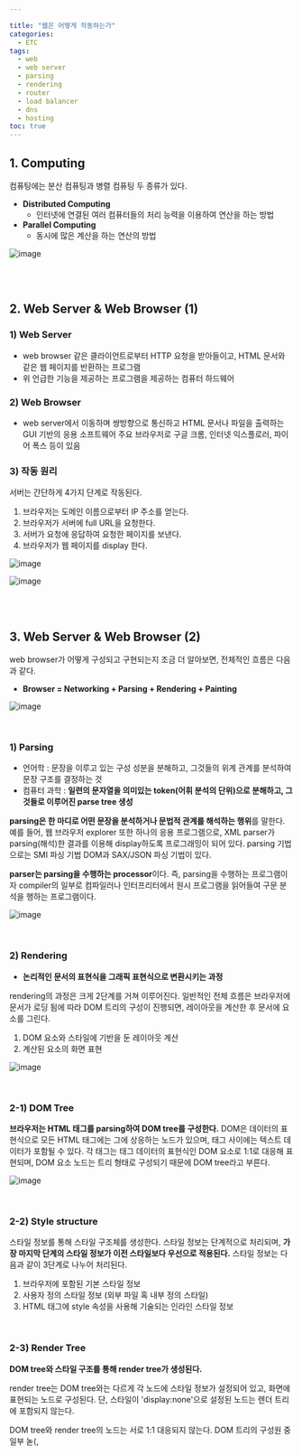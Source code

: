 ```yaml
---

title: "웹은 어떻게 작동하는가"
categories: 
  - ETC
tags:
  - web
  - web server
  - parsing
  - rendering
  - router
  - load balancer
  - dns
  - hosting
toc: true
---
```


## 1. Computing

컴퓨팅에는 분산 컴퓨팅과 병렬 컴퓨팅 두 종류가 있다. 

- **Distributed Computing** 
  - 인터넷에 연결된 여러 컴퓨터들의 처리 능력을 이용하여 연산을 하는 방법
- **Parallel Computing** 
  - 동시에 많은 계산을 하는 연산의 방법

![image](https://user-images.githubusercontent.com/58674365/95011887-13e76380-066f-11eb-9e31-ac61883eb3a1.png)

<br><br>

## 2. Web Server & Web Browser (1)

### 1) Web Server 

- web browser 같은 클라이언트로부터 HTTP 요청을 받아들이고, HTML 문서와 같은 웹 페이지를 반환하는 프로그램
- 위 언급한 기능을 제공하는 프로그램을 제공하는 컴퓨터 하드웨어<br>

### 2) Web Browser

- web server에서 이동하며 쌍방향으로 통신하고 HTML 문서나 파일을 출력하는 GUI 기반의 응용 소프트웨어
  주요 브라우저로 구글 크롬, 인터넷 익스플로러, 파이어 폭스 등이 있음 <br>

### 3) 작동 원리

서버는 간단하게 4가지 단계로 작동된다.

1. 브라우저는 도메인 이름으로부터 IP 주소를 얻는다.
2. 브라우저가 서버에 full URL을 요청한다.
3. 서버가 요청에 응답하여 요청한 페이지를 보낸다.
4. 브라우저가 웹 페이지를 display 한다. 

![image](https://user-images.githubusercontent.com/58674365/95011893-1ba70800-066f-11eb-9236-5daa3a64818e.png)

![image](https://user-images.githubusercontent.com/58674365/95011896-219ce900-066f-11eb-9222-da6b23d3195c.png)

<br><br>

## 3. Web Server & Web Browser (2)

web browser가 어떻게 구성되고 구현되는지 조금 더 알아보면, 전체적인 흐름은 다음과 같다. 

- **Browser = Networking + Parsing + Rendering + Painting**

![image](https://user-images.githubusercontent.com/58674365/95011903-2bbee780-066f-11eb-83b8-81cacc33b216.png)

<br>

### 1) Parsing

- 언어학 : 문장을 이루고 있는 구성 성분을 분해하고, 그것들의 위계 관계를 분석하여 문장 구조를 결정하는 것
- 컴퓨터 과학 : **일련의 문자열을 의미있는 token(어휘 분석의 단위)으로 분해하고, 그것들로 이루어진 parse tree 생성**

**parsing은 한 마디로 어떤 문장을 분석하거나 문법적 관계를 해석하는 행위**를 말한다. 예를 들어, 웹 브라우저 explorer 또한 하나의 응용 프로그램으로, XML parser가 parsing(해석)한 결과를 이용해 display하도록 프로그래밍이 되어 있다. parsing 기법으로는 SMI 파싱 기법 DOM과 SAX/JSON 파싱 기법이 있다.

**parser는 parsing을 수행하는 processor**이다. 즉, parsing을 수행하는 프로그램이자 compiler의 일부로 컴파일러나 인터프리터에서 원시 프로그램을 읽어들여 구문 분석을 행하는 프로그램이다. 

![image](https://user-images.githubusercontent.com/58674365/95011911-35e0e600-066f-11eb-8507-f74c0d1a894e.png)

<br>

### 2) Rendering

- **논리적인 문서의 표현식을 그래픽 표현식으로 변환시키는 과정**

rendering의 과정은 크게 2단계를 거쳐 이루어진다. 일반적인 전체 흐름은 브라우저에 문서가 로딩 됨에 따라 DOM 트리의 구성이 진행되면, 레이아웃을 계산한 후 문서에 요소를 그린다. 

1. DOM 요소와 스타일에 기반을 둔 레이아웃 계산
2. 계산된 요소의 화면 표현

![image](https://user-images.githubusercontent.com/58674365/95011913-3da08a80-066f-11eb-9b22-451f4fa99f43.png)

<br>

### 2-1) DOM Tree

**브라우저는 HTML 태그를 parsing하여 DOM tree를 구성한다.** DOM은 데이터의 표현식으로 모든 HTML 태그에는 그에 상응하는 노드가 있으며, 태그 사이에는 텍스트 데이터가 포함될 수 있다. 각 태그는 태그 데이터의 표현식인 DOM 요소로 1:1로 대응해 표현되며, DOM 요소 노드는 트리 형태로 구성되기 때문에 DOM tree라고 부른다. 

![image](https://user-images.githubusercontent.com/58674365/95011915-43966b80-066f-11eb-9f47-c0ce01dde4c4.png)

<br>

### 2-2) Style structure

스타일 정보를 통해 스타일 구조체를 생성한다. 스타일 정보는 단계적으로 처리되며, **가장 마지막 단계의 스타일 정보가 이전 스타일보다 우선으로 적용된다.** 스타일 정보는 다음과 같이 3단계로 나누어 처리된다. 

1. 브라우저에 포함된 기본 스타일 정보
2. 사용자 정의 스타일 정보 (외부 파일 혹 내부 정의 스타일)
3. HTML 태그에 style 속성을 사용해 기술되는 인라인 스타일 정보

<br>

### 2-3) Render Tree

**DOM tree와 스타일 구조를 통해 render tree가 생성된다.** 

render tree는 DOM tree와는 다르게 각 노드에 스타일 정보가 설정되어 있고, 화면에 표현되는 노드로 구성된다. 단, 스타일이 'display:none'으로 설정된 노드는 렌더 트리에 포함되지 않는다. 

 

DOM tree와 render tree의 노드는 서로 1:1 대응되지 않는다. DOM 트리의 구성원 중 일부 녿(<head>, <title>, <script> 등)는 화면에 표현되는 노드가 아니므로 DOM 트리의 구성원이지만, 렌더 트리의 구성원은 아니다. 또한, DOM 트리의 단일 구성원이지만, 렌더 트리에서는 여러 개의 노드로 구성되는 경우도 있다. <br> 태그로 읺 줄이 바뀌거나 노드 내에서 자연스럽게 줄이 바뀐 경우 등 단일 텍스트 노드가 여러 줄로 출력되는 경우가 여기에 해당한다.

 

렌더 트레에서 각 노드는 '프레임(frame)'이나 '박스(box)'로 불리며, CSS 박스 속성 정보가 있다. 

[Rendering 설명 출처 : [https://12bme.tistory.com/140](https://12bme.tistory.com/140])[]](https://12bme.tistory.com/140]) 

<br>

### 3) Painting

렌더링 엔진이 요소가 어디에 표현되어야 할 지 알고 있는 상태에서, 렌더 트리를 순회하면서 페인트 함수를 호출해 노드를 화면에 표현하는 과정이다. 한 마디로 정보를 모두 모아 화면을 그리는 의미로 받아들였다.

<br>

### 4) 종합

위에서 하나씩 다룬 개념들을 모두 모아서 조금 상세하게 브라우저 처리 과정을 살펴보자.

아래의 그림에서 DOM은 HTML을 파싱한 것, CSSOM은 CSS를 파싱한 것이다. 이 둘을 합쳐 Render Tree를 만든 후, Render Tree를 출력할 노드를 결정하고, 해당 노드의 스타일 값을 계산, 뷰 포트에서 노드가 가져야 할 정확한 위치와 크기를 계산 및 전부 절대값으로 paint 과정을 거쳐 화면에 출력하면 된다.

1. DOM 및 CSSOM 크리가 결합되어 rendering tree를 형성
2. rendering tree에는 페이지를 렌더링하는데 필요한 노드만 포함됨
3. 레이아웃은 각 객체의 정확한 위치 및 크기를 계산함
4. 마지막 단계는 최종 rendering tree에서 수행되는 paint로 픽셀을 화면에 렌더링함



![image](https://user-images.githubusercontent.com/58674365/95011917-4a24e300-066f-11eb-8751-b8964306d050.png)

<br><br>

## 4. Etc

### 1) Router

둘 혹은 그 이상의 네트워크들 간 데이터 전송을 위해 최적 경로를 설정해주며, 데이터를 해당 경로를 따라 통신할 수 있도록하는 인터넷 접속 장비이다. 즉, 전화국과 비슷한 개념이다. 내부 네트워크를 사용하면 기종, 운영체제, 프로토콜 등을 확실하게 알 수 있어 네트워크 최적화가 가능하지만, 외부 네트워크와 연결할 때에는 그러한 정보를 알 수 없기 때문에 라우터를 사용한다. 

라우터는 다른 기종 간 네트워크를 연결하는 기능을 하기 때문에 여러 프로토콜에서 전송되는 packet(통신망에서 주고 받는 메세지의 조각으로 데이터와 목적지 주소를 포함)을 받아들여 가장 효율적인 경로로 보내며 흐름제어를 한다. 예를 들어 A 정보를 보내고자 한다면, 그 정보를 여러개 A1, A2, A3 .. 으로 쪼개 상대방 서버를 찾아가고 상대방에 붙은 라우터는 쪼개진 정보를 다시 A 모습으로 조합한다. 

 <Br>

### 2) DNS : Domain Name System

네트워크에서 도메인이나 호스트 이름을 숫자로 된 IP 주소로 해석해주는 TCP/IP 네트워크 서비스이다. 

![image](https://user-images.githubusercontent.com/58674365/95011922-501ac400-066f-11eb-8d83-d32e2565e3cb.png)<br>

### 3) Load balancer

**서버에 가해지는 부하(=load)를 분산시켜 밸런싱(=balance) 해주는 장치 또는 기술을 통칭한다.** 클라이언트와 서버풀(Server Pool, 분산 네트워크를 구성하는 서버들의 그룹) 사이에 위차하며, 한 대의 서버로 부하가 집중되지 않도록 트래픽을 관리해 각각의 서버가 최적의 퍼폼너스를 보일 수 있도록 한다. 

![image](https://user-images.githubusercontent.com/58674365/95011930-57da6880-066f-11eb-8fb0-53ca35149e61.png)<br>

이는 여러 대의 서버를 두고 서비스를 제공하는 분산 처리 시스템에서 필요한 기술이다. 서비스 제공 초기에 적은 수의 클라이언트 만이 있는 경우, 서버 한 대로 요청에 응답하는 것이 가능하다. 하지만 클라이언트 수가 늘어나게 되면 트레픽이 증가하기에 대처가 필요하다. 대처 방법으로는 두 가지가 있다. **만약, scale-out 방식으로 서버를 증설한다면, 여러 대의 서버로 트래픽을 균등하게 분산해주는 로드밸런싱이 필수적이다.** 

- **Scale-up : 서버 자체의 성능 확장**
- **Scale-out : 서버 갯수 증가, 증설**

<br>

![image](https://user-images.githubusercontent.com/58674365/95011932-5f017680-066f-11eb-818f-7691fc985382.png)<br>

### 4) Hosting : web, server, cloud

호스팅 방법은 다양하게 존재하지만, 가장 많이 비교하는 것은 web, server, cloud 세 가지이다. 운영하는 서비스에 따라 호스팅 방법을 선택하면 되고, 그 외에도 서버 이용 방식, 관리 권한, 활용 등의 특징에 따라서 선택해도 된다. 

![image](https://user-images.githubusercontent.com/58674365/95011935-66288480-066f-11eb-919f-b5740449859e.png)
![image](https://user-images.githubusercontent.com/58674365/95011936-6d4f9280-066f-11eb-81a2-2ac9085cbd84.png)<br>

다양한 측면에서 차이를 보이는 호스팅 방법 중 필요에 따라 택하면 된다. 위에서 web server, browser를 다루었으니, web hosting에 대해 조금 더 알아보자. 

![image](https://user-images.githubusercontent.com/58674365/95011940-73de0a00-066f-11eb-974e-93998e966123.png)

Web hosting의 작동 원리는 위의 사진과 같다. 간단한 HTML 만을 서비스한다면 static web hosting, 동적 부분을 추가한다면 dynamic web hosting으로 구분된다. 

<br>
![image](https://user-images.githubusercontent.com/58674365/95011941-793b5480-066f-11eb-9a79-ffdb7466abec.png)